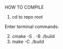 HOW TO COMPILE

1. cd to repo root

Enter terminal commands:

2. cmake -S . -B ./build
3. make -C ./build
